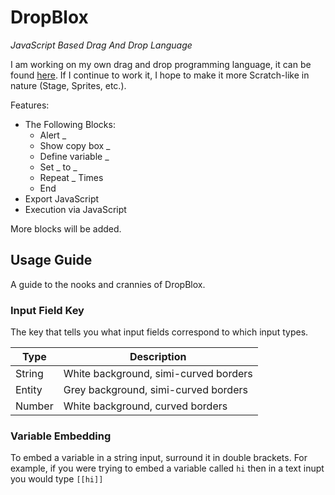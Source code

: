 # DropBlox
*JavaScript Based Drag And Drop Language*

I am working on my own drag and drop programming language, it can be found [here](http://www.ianmorrill.com/drobblox). If I continue to work it, I hope to make it more Scratch-like in nature (Stage, Sprites, etc.).

Features:
- The Following Blocks:
  - Alert _
  - Show copy box _
  - Define variable _
  - Set _ to _
  - Repeat _ Times
  - End
- Export JavaScript
- Execution via JavaScript

More blocks will be added.

## Usage Guide
A guide to the nooks and crannies of DropBlox.

### Input Field Key
The key that tells you what input fields correspond to which input types.

Type | Description
--- | ---
String | White background, simi-curved borders
Entity | Grey background, simi-curved borders
Number | White background, curved borders

### Variable Embedding
To embed a variable in a string input, surround it in double brackets. For example, if you were trying to embed a variable called `hi` then in a text inupt you would type `[[hi]]`
